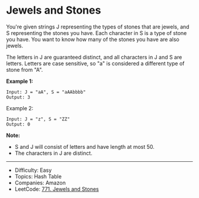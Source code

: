 # Jewels and Stones

You're given strings J representing the types of stones that are jewels, and S representing the stones you have.  Each character in S is a type of stone you have.  You want to know how many of the stones you have are also jewels.

The letters in J are guaranteed distinct, and all characters in J and S are letters. Letters are case sensitive, so "a" is considered a different type of stone from "A".

**Example 1:**
```
Input: J = "aA", S = "aAAbbbb"
Output: 3
```
Example 2:
```
Input: J = "z", S = "ZZ"
Output: 0
```
**Note:**
* S and J will consist of letters and have length at most 50.
* The characters in J are distinct.

---

* Difficulty: Easy
* Topics: Hash Table
* Companies: Amazon
* LeetCode: [771. Jewels and Stones](https://leetcode.com/problems/jewels-and-stones/description/)

